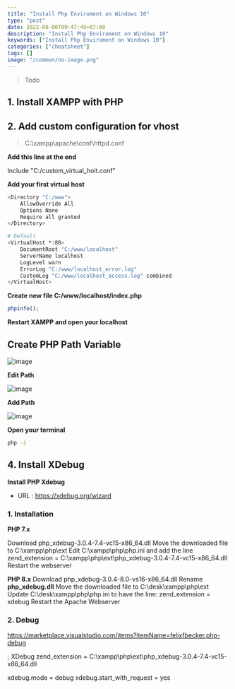 ```yaml
---
title: "Install Php Enviroment on Windows 10"
type: "post"
date: 2022-08-06T09:47:49+07:00
description: "Install Php Enviroment on Windows 10"
keywords: ["Install Php Enviroment on Windows 10"]
categories: ["cheatsheet"]
tags: []
image: "/common/no-image.png"
---
```


> Todo

## 1. Install XAMPP with PHP

## 2. Add custom configuration for vhost

> C:\xampp\apache\conf\httpd.conf

**Add this line at the end**

Include "C:/custom_virtual_hoit.conf"

**Add your first virtual host**

```bash
<Directory "C:/www">
    AllowOverride All
    Options None
    Require all granted
</Directory>

# Default
<VirtualHost *:80>
    DocumentRoot "C:/www/localhost"
	ServerName localhost
    LogLevel warn
    ErrorLog "C:/www/localhost_error.log"
    CustomLog "C:/www/localhost_access.log" combined
</VirtualHost>
```

**Create new file C:/www/localhost/index.php**

```php
phpinfo();
```

**Restart XAMPP and open your localhost**

## Create PHP Path Variable

![image](https://user-images.githubusercontent.com/31009750/125823161-ad1f4009-430b-406d-8a3b-4290c7f1f6a3.png)

**Edit Path**

![image](https://user-images.githubusercontent.com/31009750/125823337-c7eed734-a2ff-4ddf-8827-4dce0a0d2664.png)

**Add Path**

![image](https://user-images.githubusercontent.com/31009750/125823267-7c5d5b11-4ace-4d42-9c78-f715595c4102.png)

**Open your terminal**

```bash
php -i
```

## 4. Install XDebug

**Install PHP Xdebug**

- URL : https://xdebug.org/wizard

### 1. Installation

**PHP 7.x**

Download php_xdebug-3.0.4-7.4-vc15-x86_64.dll
Move the downloaded file to C:\xampp\php\ext
Edit C:\xampp\php\php.ini and add the line
zend_extension = C:\xampp\php\ext\php_xdebug-3.0.4-7.4-vc15-x86_64.dll
Restart the webserver

**PHP 8.x**
Download php_xdebug-3.0.4-8.0-vs16-x86_64.dll
Rename **php_xdebug.dll**
Move the downloaded file to C:\desk\xampp\php\ext
Update C:\desk\xampp\php\php.ini to have the line:
zend_extension = xdebug
Restart the Apache Webserver

### 2. Debug

https://marketplace.visualstudio.com/items?itemName=felixfbecker.php-debug

; XDebug
zend_extension = C:\xampp\php\ext\php_xdebug-3.0.4-7.4-vc15-x86_64.dll

xdebug.mode = debug
xdebug.start_with_request = yes
